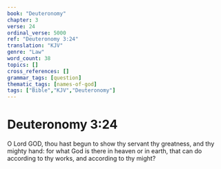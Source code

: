 ```yaml
---
book: "Deuteronomy"
chapter: 3
verse: 24
ordinal_verse: 5000
ref: "Deuteronomy 3:24"
translation: "KJV"
genre: "Law"
word_count: 38
topics: []
cross_references: []
grammar_tags: [question]
thematic_tags: [names-of-god]
tags: ["Bible","KJV","Deuteronomy"]
---
```


# Deuteronomy 3:24

O Lord GOD, thou hast begun to show thy servant thy greatness, and thy mighty hand: for what God is there in heaven or in earth, that can do according to thy works, and according to thy might?
